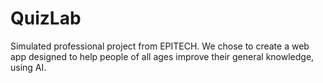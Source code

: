 # QuizLab
Simulated professional project from EPITECH. We chose to create a web app designed to help people of all ages improve their general knowledge, using AI.
